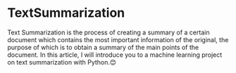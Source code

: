 # TextSummarization
Text Summarization is the process of creating a summary of a certain document which contains the most important information of the original, the purpose of which is to obtain a summary of the main points of the document. In this article, I will introduce you to a machine learning project on text summarization with Python.😊
